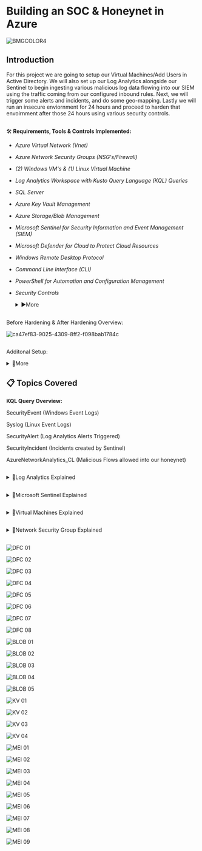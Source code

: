 # Building an SOC & Honeynet in Azure 


![BMGCOLOR4](https://github.com/user-attachments/assets/a5aca205-e65c-4bc8-ae79-0b9dd07f6222)

## Introduction

For this project we are going to setup our Virtual Machines/Add Users in Active Directory. We will also set up our Log Analytics 
alongside our Sentinel to begin ingesting various malicious log data flowing into our SIEM using the traffic coming from our configured inbound 
rules. Next, we will trigger some alerts and incidents, and do some geo-mapping. Lastly we will run an insecure enviornment for 24 hours
and proceed to harden that envoirnment after those 24 hours using various security controls.



##

🛠 **Requirements, Tools & Controls Implemented:**

- *Azure Virtual Network (Vnet)*
- *Azure Network Security Groups (NSG's/Firewall)*
- *(2) Windows VM's & (1) Linux Virtual Machine*
- *Log Analytics Workspace with Kusto Query Language (KQL) Queries*
- *SQL Server*
- *Azure Key Vault Management*
- *Azure Storage/Blob Management*
- *Microsoft Sentinel for Security Information and Event Management (SIEM)*
- *Microsoft Defender for Cloud to Protect Cloud Resources*
- *Windows Remote Desktop Protocol*
- *Command Line Interface (CLI)*
- *PowerShell for Automation and Configuration Management*
- *Security Controls*
  <details><summary>▶️More</summary>


  NIST 800-53 - (Security and Privacy Controls for Information Systems and Organizations)


  Handbook: https://nvlpubs.nist.gov/nistpubs/SpecialPublications/NIST.SP.800-53r5.pdf


  NIST 800-61 - (Computer Security Incident Handling Guide)

  
  Handbook: https://nvlpubs.nist.gov/nistpubs/SpecialPublications/NIST.SP.800-61r2.pdf


  Risk Management Framework (RMF):

  
  ![1_aDXOrMWuBNO4pySw5qN4gA](https://github.com/user-attachments/assets/0e84c001-ffd0-48ad-95b6-1ef0667839e8)


  </details>

##
Before Hardening & After Hardening Overview:

![ca47ef83-9025-4309-8ff2-f098bab1784c](https://github.com/user-attachments/assets/fb2cfb7a-4854-4ff0-9f5b-f051e79cc5c9)

##
 Additonal Setup: 
 
  <details><summary>🔽More</summary>
  
  -Adding users via Azure Portal

  
  -Simulating Brute Force Attack

  
  -Insecure & Secure Enviornment Analysis
  
  
  </details>

##
##  📋 Topics Covered


 **KQL Query Overview:**

SecurityEvent (Windows Event Logs)


Syslog (Linux Event Logs)


SecurityAlert (Log Analytics Alerts Triggered)


SecurityIncident (Incidents created by Sentinel)


AzureNetworkAnalytics_CL (Malicious Flows allowed into our honeynet)


##
<details><summary>🔽Log Analytics Explained</summary>


  
The first thing we want to do is create our "LAW" or Log Analytic Workspace. This will be the center of everything that 
we are going to implement within Microsoft Azure. So if we could think of our SOC like the human anatomy, this would be the heart or chest. 
When opening Azure, click the search bar and type in "Log Analytic Workspace." 
  
![LAW 01](https://github.com/user-attachments/assets/e6ec19f9-7f27-49b7-a398-2b0009884349)

 Next, we want to create a new subscription group. Followed by a new resource group. Lastly lets give our metaphorical "SOC Human" a name. In my case
i'm going to name it "Cyber-ThunderLAW" (Putting LAW on the end, so it's distinctively known that this is our center workspace.)

![LAW 02](https://github.com/user-attachments/assets/1993c219-4658-4eff-bd4d-1c4abd0c0c69)

If setup properly then it should look like the following image, with a green check mark.

![LAW 03](https://github.com/user-attachments/assets/748bcb3c-f08d-4b97-856e-e9e454dfbaef) 

</details>

##

<details><summary>🔽Microsoft Sentinel Explained</summary>

Now we are gonna setup our Microsoft Sentinel. We can think of this as the brain of our "SOC-Human" that picks up all the data 
or feelings/perceptions in the 'heart' & behins to process and make alerts/responses for those feelings. (_We will begin by searching for
Microsoft Sentinel in the searchbar._)

![MS 01](https://github.com/user-attachments/assets/20d7a07d-88d2-4ba0-8661-8581fb3fa21d)

To setup our watchlist, we want to click 'New' under watchlist. This will pull a large database of IP's and other various metric 
data for us to narrow down our malicious flows to a certain region and city if possible.

![MS 02](https://github.com/user-attachments/assets/f79a2188-8c97-420e-874f-ab199471ff9f)

The name and alias can be the same. Just continue to the next page.

![MS 03](https://github.com/user-attachments/assets/5a3fc5ab-0dac-48f1-8468-9ba52b1f55cd)

On the watchlist wizard, select the file type to be 'local' and in this geoip.csv file & change the search key into Network. Continue and 
your watchlist should begin to compile within a few minutes or a few hours.

![MS 04](https://github.com/user-attachments/assets/568c75e8-a3e6-40dd-801f-3b1eae2ea1c3)

Within our Microsoft Sentinel, navigate into the left column under content hub. And click Data Connector. This will link the logs coming from our
Virtual Machines into our Log Analytic Workspace. And our "SOC Human" will be given a 'nervous system' to react to this ingested data.

![MS 05](https://github.com/user-attachments/assets/4206cd6e-699a-4807-8154-f89d8218cc11)

Type. SecurityEvent (Windows Event Logs) and install this connector to collect logs from Windows VM's.

![MS 06](https://github.com/user-attachments/assets/8fe192ac-b3dc-4b20-a3cb-36c1049f39b3)

Type. Syslog (Linux Event Logs) and install this connector to collect logs from Linux VM's.

![MS 07](https://github.com/user-attachments/assets/995cfca1-7fd5-46ea-8fa9-31a15ca79d2d)

</details>

##

<details><summary>🔽Virtual Machines Explained</summary>

  
Time for us to setup our virtual machines after which we will expose them to the internet. Search for Virtual Machines
in the search bar and create 2 Windows Machines.


![VM 01](https://github.com/user-attachments/assets/c2bb3f6c-ca3b-473d-9480-32c671f2f10a)

Select the same resources that were made when creating your (LAW) Log Analytic Workspace. And select your specs.

![VM 02](https://github.com/user-attachments/assets/a76e69fe-6901-4228-a8aa-a75b49a28ba1)

Leave your inbound port as RDP 3389, and select login credentials. 

![VM 03](https://github.com/user-attachments/assets/8bd09cc7-4a2d-43a7-822c-59b696ab3db6)

![VM 04](https://github.com/user-attachments/assets/630f4a46-70b7-49ef-99b7-282da4b2c198)

Create a virtual network and subnet mask.

![VM 05](https://github.com/user-attachments/assets/1a90f675-2b8f-496e-be16-2422d3627bf7)

![VM 06](https://github.com/user-attachments/assets/e66fd576-1f64-4da3-99c1-ff883d1baa50)

![VM 07](https://github.com/user-attachments/assets/f81831aa-a9f5-4e50-bc2d-02775960c2d0)

Your port number for your linux machine should be SSH-22.

![VM 08](https://github.com/user-attachments/assets/a8d109dd-e8a7-4489-9b38-ef7df0c96dc6)

![VM 09](https://github.com/user-attachments/assets/ae1a9138-7a47-4694-8e0d-26adccfc81fb)

![VM 10](https://github.com/user-attachments/assets/754a790c-93ee-4630-b2ac-50ce5b2c68f4)

</details>

##

<details><summary>🔽Network Security Group Explained</summary>
  
Search for Network Security Group or NSG in the search bar.

![NSG 01](https://github.com/user-attachments/assets/512ae95d-4088-4065-9a83-7b20347abec9)

Select the NSG from the Virtual Machine you created.

![NSG 02](https://github.com/user-attachments/assets/2bc16dbc-5651-4314-9d91-5defdd09c96e)

Under settings go to inbound security rules and update the rules for your inbound ports. Allow all flows
to come in. And set the port priority to 100. Rename your new rule to be called "Danger_AllowAny" and delete
the other previous rule.

![NSG 03](https://github.com/user-attachments/assets/a1d62ab6-4c7d-40c7-a042-6359fca2bbf2)

![NSG 04](https://github.com/user-attachments/assets/6ffc5728-979f-474f-a4b1-b43193239406)

</details>

##

![DFC 01](https://github.com/user-attachments/assets/3212cda8-d72b-4626-b461-46ea8612f55b)


![DFC 02](https://github.com/user-attachments/assets/d4b93dab-d758-45ac-a918-d9551289a731)


![DFC 03](https://github.com/user-attachments/assets/10e7452f-b781-4357-889d-3d0cd2d36efa)


![DFC 04](https://github.com/user-attachments/assets/9f958997-3987-4cc3-ac52-e81373823782)

![DFC 05](https://github.com/user-attachments/assets/a191f1c3-848b-49c1-af4e-c45aea18656a)


![DFC 06](https://github.com/user-attachments/assets/3852a876-16e4-4fda-8ca1-3215cb0b876f)


![DFC 07](https://github.com/user-attachments/assets/75ecbf50-82b5-48d2-a426-13ddcf11eb35)


![DFC 08](https://github.com/user-attachments/assets/12d22d1e-0beb-44ea-bed4-ca1e8708122b)








![BLOB 01](https://github.com/user-attachments/assets/4655176f-ce6a-4723-b241-784570da53c2)


![BLOB 02](https://github.com/user-attachments/assets/98f23b0d-192f-4389-9f23-25eeeb22db17)


![BLOB 03](https://github.com/user-attachments/assets/98ac2927-fb12-4f97-ace3-0dd4cf00a302)


![BLOB 04](https://github.com/user-attachments/assets/cb1bb877-f28a-44b4-b5b1-660016c31be7)


![BLOB 05](https://github.com/user-attachments/assets/17bb7ee2-81f0-447d-b35a-88ab0ac9f5e7)



![KV 01](https://github.com/user-attachments/assets/691f89d0-d9d4-4bc2-8c7a-45866a930e64)

![KV 02](https://github.com/user-attachments/assets/db72fcd6-8e33-42ad-b85d-70ba647847dd)


![KV 03](https://github.com/user-attachments/assets/34fc139f-7af3-4304-9b76-50c8c7d9103d)

![KV 04](https://github.com/user-attachments/assets/8f9539e4-12eb-45a0-aa59-675a200c9238)



![MEI 01](https://github.com/user-attachments/assets/bb2c89b8-2e35-4d45-8a60-f4aa8acfbcb3)


![MEI 02](https://github.com/user-attachments/assets/3917f2a5-394b-4c70-bacf-114a454903ea)

![MEI 03](https://github.com/user-attachments/assets/75d18070-5e56-450c-9737-14320b6378d6)


![MEI 04](https://github.com/user-attachments/assets/b342af8e-68a7-4c42-977e-bfd868ad393e)

![MEI 05](https://github.com/user-attachments/assets/9d58c765-872d-49d9-b908-70d2aec6cd53)

![MEI 06](https://github.com/user-attachments/assets/3f342b8f-062f-4f34-a61f-c57402f6a6ad)


![MEI 07](https://github.com/user-attachments/assets/d61aa906-5610-4fa8-8ed7-241cafd7df7e)

![MEI 08](https://github.com/user-attachments/assets/d16c0dab-be10-489f-b6f2-fde72f03ca0d)


![MEI 09](https://github.com/user-attachments/assets/0a3b9bb1-011f-4bdd-9ce9-f4df90e3e983)
















